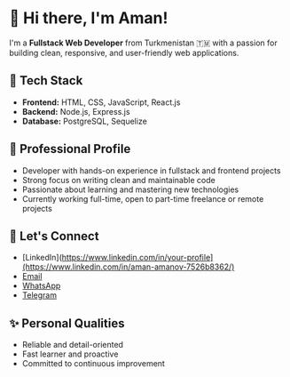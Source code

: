 # 👋 Hi there, I'm Aman!

I'm a **Fullstack Web Developer** from Turkmenistan 🇹🇲 with a passion for building clean, responsive, and user-friendly web applications.

## 🚀 Tech Stack
- **Frontend:** HTML, CSS, JavaScript, React.js
- **Backend:** Node.js, Express.js
- **Database:** PostgreSQL, Sequelize

## 💼 Professional Profile
- Developer with hands-on experience in fullstack and frontend projects
- Strong focus on writing clean and maintainable code
- Passionate about learning and mastering new technologies
- Currently working full-time, open to part-time freelance or remote projects

## 🔗 Let's Connect
- [LinkedIn](https://www.linkedin.com/in/your-profile](https://www.linkedin.com/in/aman-amanov-7526b8362/)
- [Email](mailto:amanov5190@gmail.com)
- [WhatsApp](https://wa.me/+99363855187)
- [Telegram](https://t.me/webuser57)

## ✨ Personal Qualities
- Reliable and detail-oriented
- Fast learner and proactive
- Committed to continuous improvement
